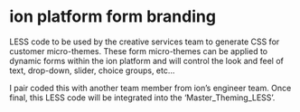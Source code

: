 # ion platform form branding

LESS code to be used by the creative services team to generate CSS for customer micro-themes. These form micro-themes can be applied to dynamic forms within the ion platform and will control the look and feel of text, drop-down, slider, choice groups, etc… 

I pair coded this with another team member from ion’s engineer team. Once final, this LESS code will be integrated into the ‘Master_Theming_LESS’.
